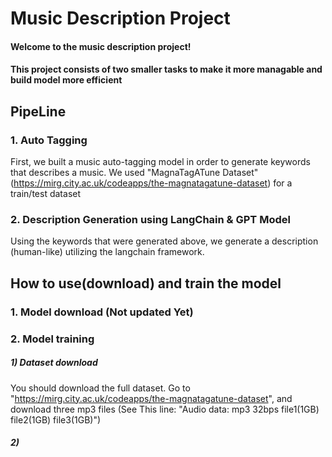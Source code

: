 # Music Description Project
#### Welcome to the music description project! 
#### This project consists of two smaller tasks to make it more managable and build model more efficient
## PipeLine
### 1. Auto Tagging
First, we built a music auto-tagging model in order to generate keywords that describes a music.
We used "MagnaTagATune Dataset" (https://mirg.city.ac.uk/codeapps/the-magnatagatune-dataset) for a train/test dataset

### 2. Description Generation using LangChain & GPT Model
Using the keywords that were generated above, we generate a description (human-like) utilizing the langchain framework.

## How to use(download) and train the model
### 1. Model download (Not updated Yet)
### 2. Model training
##### 1) Dataset download
You should download the full dataset.
Go to "https://mirg.city.ac.uk/codeapps/the-magnatagatune-dataset", and download three mp3 files
(See This line: "Audio data: mp3 32bps file1(1GB) file2(1GB) file3(1GB)")
##### 2) 


